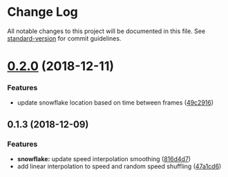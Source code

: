 # Change Log

All notable changes to this project will be documented in this file. See [standard-version](https://github.com/conventional-changelog/standard-version) for commit guidelines.

<a name="0.2.0"></a>
# [0.2.0](https://github.com/cahilfoley/snowfall/compare/v0.1.3...v0.2.0) (2018-12-11)


### Features

* update snowflake location based on time between frames ([49c2916](https://github.com/cahilfoley/snowfall/commit/49c2916))



<a name="0.1.3"></a>
## 0.1.3 (2018-12-09)


### Features

* **snowflake:** update speed interpolation smoothing ([816d4d7](https://github.com/cahilfoley/snowfall/commit/816d4d7))
* add linear interpolation to speed and random speed shuffling ([47a1cd6](https://github.com/cahilfoley/snowfall/commit/47a1cd6))
